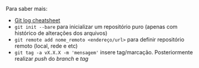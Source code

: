 Para saber mais:

- [Git log cheatsheet](http://devhints.io/git-log)
- `git init --bare` para inicializar um repositório puro (apenas com histórico de alterações dos arquivos)
- `git remote add nome_remoto <endereço/url>` para definir repositório remoto (local, rede e etc)
- `git tag -a vX.X.X -m 'mensagem'` insere tag/marcação. Posteriormente realizar _push_ do _branch_ e _tag_
